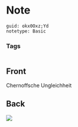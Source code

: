 # Note
```
guid: okx0Oxz;Yd
notetype: Basic
```

### Tags
```
```

## Front
Chernoffsche Ungleichheit

## Back
<img src="paste-bffbd5f7a774e88960125e136a5fe9e13d73ddf7.jpg">
